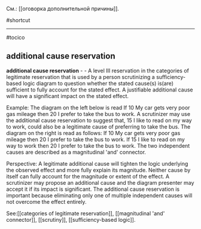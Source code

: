 См.: [[оговорка дополнительной причины]].

#shortcut




<hr/>

#tocico

## additional cause reservation

<b>additional cause reservation</b> - - A level III reservation in the categories of legitimate reservation that is used by a person scrutinizing a sufficiency-based logic diagram to question whether the stated cause(s) is(are) sufficient to fully account for the stated effect. A justifiable additional cause will have a significant impact on the stated effect.



Example: The diagram on the left below is read If 10 My car gets very poor gas mileage then 20 I prefer to take the bus to work.  A scrutinizer may use the additional cause reservation to suggest that, 15 I like to read on my way to work, could also be a legitimate cause of preferring to take the bus.  The diagram on the right is read as follows: If 10 My car gets very poor gas mileage then 20 I prefer to take the bus to work. If 15 I like to read on my way to work then 20 I prefer to take the bus to work.  The two independent causes are described as a magnitudinal 'and' connector.    


 

Perspective: A legitimate additional cause will tighten the logic underlying the observed effect and more fully explain its magnitude.  Neither cause by itself can fully account for the magnitude or extent of the effect.  A scrutinizer may propose an additional cause and the diagram presenter may accept it if its impact is significant. The additional cause reservation is important because eliminating only one of multiple independent causes will not overcome the effect entirely. 



See:[[categories of legitimate reservation]], [[magnitudinal 'and' connector]], [[scrutiny]], [[sufficiency-based logic]].
